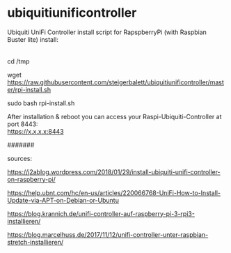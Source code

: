 # ubiquitiunificontroller
Ubiquiti UniFi Controller install script for RapspberryPi (with Raspbian Buster lite)
install:

######

cd /tmp

wget https://raw.githubusercontent.com/steigerbalett/ubiquitiunificontroller/master/rpi-install.sh

sudo bash rpi-install.sh

After installation & reboot you can access your Raspi-Ubiquiti-Controller at port 8443:  	
https://x.x.x.x:8443

#######

sources:

https://j2ablog.wordpress.com/2018/01/29/install-ubiquiti-unifi-controller-on-raspberry-pi/

https://help.ubnt.com/hc/en-us/articles/220066768-UniFi-How-to-Install-Update-via-APT-on-Debian-or-Ubuntu

https://blog.krannich.de/unifi-controller-auf-raspberry-pi-3-rpi3-installieren/

https://blog.marcelhuss.de/2017/11/12/unifi-controller-unter-raspbian-stretch-installieren/


